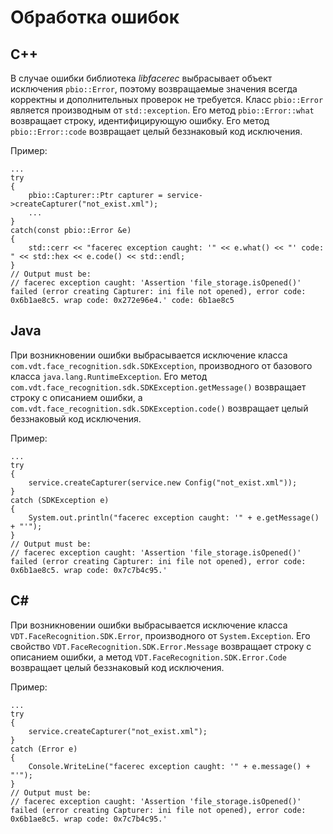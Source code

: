 # Обработка ошибок

## C++

В случае ошибки библиотека *libfacerec* выбрасывает объект исключения `pbio::Error`, поэтому возвращаемые значения всегда корректны и дополнительных проверок не требуется. Класс `pbio::Error` является производным от `std::exception`. Его метод `pbio::Error::what` возвращает строку, идентифицирующую ошибку. Его метод `pbio::Error::code` возвращает целый беззнаковый код исключения.

Пример:
```
...
try
{
    pbio::Capturer::Ptr capturer = service->createCapturer("not_exist.xml");
    ...
}
catch(const pbio::Error &e)
{
    std::cerr << "facerec exception caught: '" << e.what() << "' code: " << std::hex << e.code() << std::endl;
}
// Output must be:
// facerec exception caught: 'Assertion 'file_storage.isOpened()' failed (error creating Capturer: ini file not opened), error code: 0x6b1ae8c5. wrap code: 0x272e96e4.' code: 6b1ae8c5
```

## Java

При возникновении ошибки выбрасывается исключение класса `com.vdt.face_recognition.sdk.SDKException`, производного от базового класса `java.lang.RuntimeException`. Его метод `com.vdt.face_recognition.sdk.SDKException.getMessage()` возвращает строку с описанием ошибки, а `com.vdt.face_recognition.sdk.SDKException.code()` возвращает целый беззнаковый код исключения.

Пример:
```
...
try
{
    service.createCapturer(service.new Config("not_exist.xml"));
}
catch (SDKException e)
{
    System.out.println("facerec exception caught: '" + e.getMessage() + "'");
}
// Output must be:
// facerec exception caught: 'Assertion 'file_storage.isOpened()' failed (error creating Capturer: ini file not opened), error code: 0x6b1ae8c5. wrap code: 0x7c7b4c95.'
```

## C#

При возникновении ошибки выбрасывается исключение класса `VDT.FaceRecognition.SDK.Error`, производного от `System.Exception`. Его свойство `VDT.FaceRecognition.SDK.Error.Message` возвращает строку с описанием ошибки, a метод `VDT.FaceRecognition.SDK.Error.Code` возвращает целый беззнаковый код исключения.

Пример:
```
...
try
{
    service.createCapturer("not_exist.xml");
}
catch (Error e)
{
    Console.WriteLine("facerec exception caught: '" + e.message() + "'");
}
// Output must be:
// facerec exception caught: 'Assertion 'file_storage.isOpened()' failed (error creating Capturer: ini file not opened), error code: 0x6b1ae8c5. wrap code: 0x7c7b4c95.'
```
